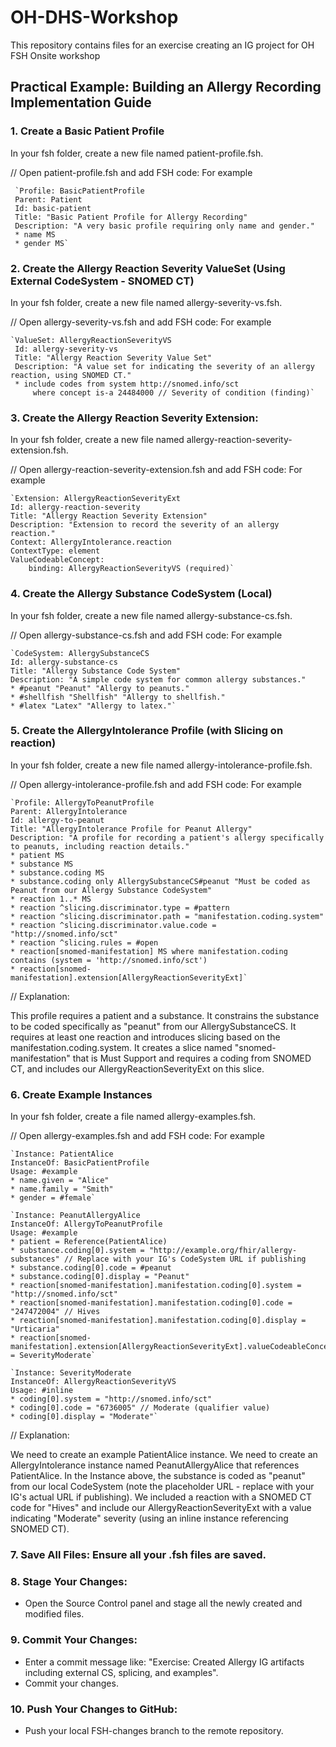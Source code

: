 # OH-DHS-Workshop
This repository contains files for an exercise creating an IG project for OH FSH Onsite workshop

## Practical Example: Building an Allergy Recording Implementation Guide

### 1. Create a Basic Patient Profile
In your fsh folder, create a new file named patient-profile.fsh.

// Open patient-profile.fsh and add FSH code: For example

     `Profile: BasicPatientProfile
     Parent: Patient
     Id: basic-patient
     Title: "Basic Patient Profile for Allergy Recording"
     Description: "A very basic profile requiring only name and gender."
     * name MS
     * gender MS`


### 2. Create the Allergy Reaction Severity ValueSet (Using External CodeSystem - SNOMED CT)
In your fsh folder, create a new file named allergy-severity-vs.fsh.

// Open allergy-severity-vs.fsh and add FSH code: For example

    `ValueSet: AllergyReactionSeverityVS
     Id: allergy-severity-vs
     Title: "Allergy Reaction Severity Value Set"
     Description: "A value set for indicating the severity of an allergy reaction, using SNOMED CT."
     * include codes from system http://snomed.info/sct
         where concept is-a 24484000 // Severity of condition (finding)`


### 3. Create the Allergy Reaction Severity Extension:
In your fsh folder, create a new file named allergy-reaction-severity-extension.fsh.

// Open allergy-reaction-severity-extension.fsh and add FSH code: For example

    `Extension: AllergyReactionSeverityExt
    Id: allergy-reaction-severity
    Title: "Allergy Reaction Severity Extension"
    Description: "Extension to record the severity of an allergy reaction."
    Context: AllergyIntolerance.reaction
    ContextType: element
    ValueCodeableConcept:
        binding: AllergyReactionSeverityVS (required)`


### 4. Create the Allergy Substance CodeSystem (Local)
In your fsh folder, create a new file named allergy-substance-cs.fsh.

// Open allergy-substance-cs.fsh and add FSH code: For example

    `CodeSystem: AllergySubstanceCS
    Id: allergy-substance-cs
    Title: "Allergy Substance Code System"
    Description: "A simple code system for common allergy substances."
    * #peanut "Peanut" "Allergy to peanuts."
    * #shellfish "Shellfish" "Allergy to shellfish."
    * #latex "Latex" "Allergy to latex."`


### 5. Create the AllergyIntolerance Profile (with Slicing on reaction)
In your fsh folder, create a new file named allergy-intolerance-profile.fsh.

// Open allergy-intolerance-profile.fsh and add FSH code: For example

    `Profile: AllergyToPeanutProfile
    Parent: AllergyIntolerance
    Id: allergy-to-peanut
    Title: "AllergyIntolerance Profile for Peanut Allergy"
    Description: "A profile for recording a patient's allergy specifically to peanuts, including reaction details."
    * patient MS
    * substance MS
    * substance.coding MS
    * substance.coding only AllergySubstanceCS#peanut "Must be coded as Peanut from our Allergy Substance CodeSystem"
    * reaction 1..* MS
    * reaction ^slicing.discriminator.type = #pattern
    * reaction ^slicing.discriminator.path = "manifestation.coding.system"
    * reaction ^slicing.discriminator.value.code = "http://snomed.info/sct"
    * reaction ^slicing.rules = #open
    * reaction[snomed-manifestation] MS where manifestation.coding contains (system = 'http://snomed.info/sct')
    * reaction[snomed-manifestation].extension[AllergyReactionSeverityExt]`

// Explanation:

This profile requires a patient and a substance.
It constrains the substance to be coded specifically as "peanut" from our AllergySubstanceCS.
It requires at least one reaction and introduces slicing based on the manifestation.coding.system.
It creates a slice named "snomed-manifestation" that is Must Support and requires a coding from SNOMED CT, and includes our AllergyReactionSeverityExt on this slice.


### 6. Create Example Instances
In your fsh folder, create a file named allergy-examples.fsh.

// Open allergy-examples.fsh and add FSH code: For example

    `Instance: PatientAlice
    InstanceOf: BasicPatientProfile
    Usage: #example
    * name.given = "Alice"
    * name.family = "Smith"
    * gender = #female`

    `Instance: PeanutAllergyAlice
    InstanceOf: AllergyToPeanutProfile
    Usage: #example
    * patient = Reference(PatientAlice)
    * substance.coding[0].system = "http://example.org/fhir/allergy-substances" // Replace with your IG's CodeSystem URL if publishing
    * substance.coding[0].code = #peanut
    * substance.coding[0].display = "Peanut"
    * reaction[snomed-manifestation].manifestation.coding[0].system = "http://snomed.info/sct"
    * reaction[snomed-manifestation].manifestation.coding[0].code = "247472004" // Hives
    * reaction[snomed-manifestation].manifestation.coding[0].display = "Urticaria"
    * reaction[snomed-manifestation].extension[AllergyReactionSeverityExt].valueCodeableConcept = SeverityModerate`

    `Instance: SeverityModerate
    InstanceOf: AllergyReactionSeverityVS
    Usage: #inline
    * coding[0].system = "http://snomed.info/sct"
    * coding[0].code = "6736005" // Moderate (qualifier value)
    * coding[0].display = "Moderate"`

// Explanation:

We need to create an example PatientAlice instance.
We need to create an AllergyIntolerance instance named PeanutAllergyAlice that references PatientAlice.
In the Instance above, the substance is coded as "peanut" from our local CodeSystem (note the placeholder URL - replace with your IG's actual URL if publishing).
We included a reaction with a SNOMED CT code for "Hives" and include our AllergyReactionSeverityExt with a value indicating "Moderate" severity (using an inline instance referencing SNOMED CT).


### 7. Save All Files: Ensure all your .fsh files are saved.


### 8. Stage Your Changes:
* Open the Source Control panel and stage all the newly created and modified files.


### 9. Commit Your Changes:
* Enter a commit message like: "Exercise: Created Allergy IG artifacts including external CS, splicing, and examples".
* Commit your changes.


### 10. Push Your Changes to GitHub:
* Push your local FSH-changes branch to the remote repository.


